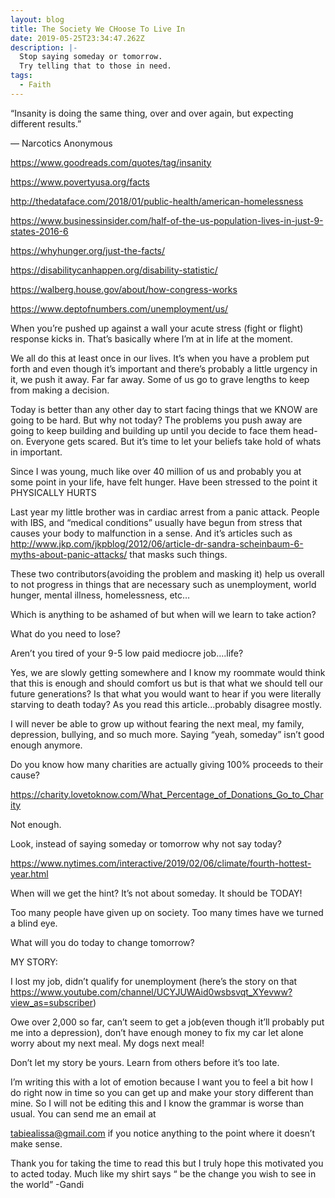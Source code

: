```yaml
---
layout: blog
title: The Society We CHoose To Live In
date: 2019-05-25T23:34:47.262Z
description: |-
  Stop saying someday or tomorrow. 
  Try telling that to those in need.
tags:
  - Faith
---
```

“Insanity is doing the same thing, over and over again, but expecting different results.” 

― Narcotics Anonymous

https://www.goodreads.com/quotes/tag/insanity







https://www.povertyusa.org/facts

http://thedataface.com/2018/01/public-health/american-homelessness

https://www.businessinsider.com/half-of-the-us-population-lives-in-just-9-states-2016-6

https://whyhunger.org/just-the-facts/

https://disabilitycanhappen.org/disability-statistic/

https://walberg.house.gov/about/how-congress-works

https://www.deptofnumbers.com/unemployment/us/







When you’re pushed up against a wall your acute stress (fight or flight) response kicks in. That’s basically where I’m at in life at the moment.



We all do this at least once in our lives. It’s when you have a problem put forth and even though it’s important and there’s probably a little urgency in it, we push it away. Far far away. Some of us go to grave lengths to keep from making a decision.



Today is better than any other day to start facing things that we KNOW are going to be hard. But why not today? The problems you push away are going to keep building and building up until you decide to face them head-on. Everyone gets scared. But it’s time to let your beliefs take hold of whats in important.







Since I was young, much like over 40 million of us and probably you at some point in your life, have felt hunger. Have been stressed to the point it PHYSICALLY HURTS



Last year my little brother was in cardiac arrest from a panic attack. People with IBS, and “medical conditions” usually have begun from stress that causes your body to malfunction in a sense. And it’s articles such as http://www.jkp.com/jkpblog/2012/06/article-dr-sandra-scheinbaum-6-myths-about-panic-attacks/ that masks such things. 





These two contributors(avoiding the problem and masking it) help us overall to not progress in things that are necessary such as unemployment, world hunger, mental illness, homelessness, etc…



Which is anything to be ashamed of but when will we learn to take action?

What do you need to lose?





Aren’t you tired of your 9-5 low paid mediocre job….life?



Yes, we are slowly getting somewhere and I know my roommate would think that this is enough and should comfort us but is that what we should tell our future generations? Is that what you would want to hear if you were literally starving to death today? As you read this article...probably disagree mostly.



I will never be able to grow up without fearing the next meal, my family, depression, bullying, and so much more. Saying “yeah, someday” isn’t good enough anymore.



Do you know how many charities are actually giving 100% proceeds to their cause? 

https://charity.lovetoknow.com/What_Percentage_of_Donations_Go_to_Charity





Not enough. 



Look, instead of saying someday or tomorrow why not say today?





https://www.nytimes.com/interactive/2019/02/06/climate/fourth-hottest-year.html







When will we get the hint? It’s not about someday. It should be TODAY!





Too many people have given up on society. Too many times have we turned a blind eye. 







What will you do today to change tomorrow?









MY STORY:



I lost my job, didn’t qualify for unemployment (here’s the story on that https://www.youtube.com/channel/UCYJUWAid0wsbsvqt_XYevww?view_as=subscriber)

Owe over 2,000 so far, can’t seem to get a job(even though it’ll probably put me into a depression), don’t have enough money to fix my car let alone worry about my next meal. My dogs next meal!

Don’t let my story be yours. Learn from others before it’s too late.









I’m writing this with a lot of emotion because I want you to feel a bit how I do right now in time so you can get up and make your story different than mine. So I will not be editing this and I know the grammar is worse than usual. You can send me an email at   

tabiealissa@gmail.com if you notice anything to the point where it doesn’t make sense.



Thank you for taking the time to read this but I truly hope this motivated you to acted today. Much like my shirt says “ be the change you wish to see in the world” -Gandi
